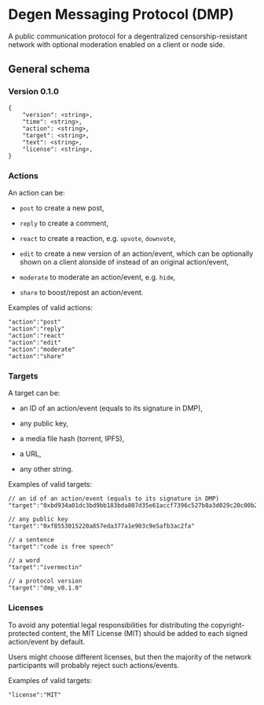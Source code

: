 # Degen Messaging Protocol (DMP)

A public communication protocol for a degentralized censorship-resistant network with optional moderation enabled on a client or node side.

## General schema

### Version 0.1.0

```
{
    "version": <string>,
    "time": <string>,
    "action": <string>,
    "target": <string>,
    "text": <string>,
    "license": <string>,
}
```
### Actions

An action can be:

* `post` to create a new post,

* `reply` to create a comment,

* `react` to create a reaction, e.g. `upvote`, `downvote`, 

* `edit` to create a new version of an action/event, which can be optionally shown on a client alonside of instead of an original action/event,

* `moderate` to moderate an action/event, e.g. `hide`,

* `share` to boost/repost an action/event.

Examples of valid actions:

```
"action":"post"
"action":"reply"
"action":"react"
"action":"edit"
"action":"moderate"
"action":"share"
```

### Targets

A target can be:

* an ID of an action/event (equals to its signature in DMP),

* any public key,

* a media file hash (torrent, IPFS),

* a URL,

* any other string.

Examples of valid targets:

```
// an id of an action/event (equals to its signature in DMP)
"target":"0xbd934a01dc3bd9bb183bda807d35e61accf7396c527b8a3d029c20c00b294cf029997be953772da32483b077eea856e6bafcae7a2aff95ae572af25dd3e204a71b"

// any public key
"target":"0xf8553015220a857eda377a1e903c9e5afb3ac2fa"

// a sentence
"target":"code is free speech"

// a word
"target":"ivermectin"

// a protocol version
"target":"dmp_v0.1.0"
```

### Licenses

To avoid any potential legal responsibilities for distributing the copyright-protected content, the MIT License (MIT) should be added to each signed action/event by default.

Users might choose different licenses, but then the majority of the network participants will probably reject such actions/events.

Examples of valid targets:

```
"license":"MIT"
```

